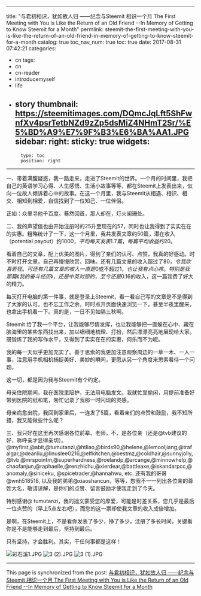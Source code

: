 
---
title: "与君初相识，犹如故人归 ——纪念与Steemit 相识一个月 The First Meeting with You is Like the Return of an Old Friend --In Memory of Getting to Know Steemit for a Month"
permlink: steemit-the-first-meeting-with-you-is-like-the-return-of-an-old-friend-in-memory-of-getting-to-know-steemit-for-a-month
catalog: true
toc_nav_num: true
toc: true
date: 2017-08-31 07:42:21
categories:
- cn
tags:
- cn
- cn-reader
- introducemyself
- life
- story
thumbnail: https://steemitimages.com/DQmcJqLft5ShFwnfXv4psrTetbNZd9zZp5dsMiZ4NHmT2Sr/%E5%BD%A9%E7%9F%B3%E6%BA%AA1.JPG
sidebar:
    right:
        sticky: true
widgets:
    -
        type: toc
        position: right
---


一、带着满腹疑惑，我一路走来，走进了Steemit的世界。一个月的时间里，我把自己的英语学习心得、人生感悟、生活小故事等等，都在Steemit上发表出来，似向一位故人倾诉着心中的故事。在这一个月里，我与Steemit从相遇、相识、相交、相知到相爱，自信找到了一位知己、一位伴侣。

正如：众里寻他千百度。蓦然回首，那人却在，灯火阑珊处。

二、我的声望值也由开始注册时的25升至现在的57，同时也让我得到了实实在在的实惠。粗略统计了一下，这一个月里，我共发表文章约50篇，潜在收入（potential payout）约$1000，平均每天发表1.7篇，每篇平均收益约$20。

看着自己的文章，配上优美的图片，得到了亲们的认可、点赞，我真的好感动。时不时打开文章，自己再慢慢欣赏、回味。还有几篇文章的收入超过了$80，令我欣喜若狂。可还有几篇文章的收入一直是$0或不超过$1，也让我有点心疼。特别是我那篇《我的奋斗经历》，还是中英对照的，至今还是$0.16的收入，这一篇我费了好大的精力。

每天打开电脑的第一件事，就是登录上Steemit，看一看自己写的文章是不是得到了大家的认可。也不忘工作之余，时时点开页面快速浏览一下。甚至半夜里醒来，也拿出手机看一下。真的是，一日不见如隔三秋啊。

Steemit 给了我一个平台，让我能够尽情发挥，也让我能够把一直躲在心中、藏在脑海里的某些东西找出来，加以细细地梳理、打扮，然后漂漂亮亮地展现给大家。既锻炼了我的写作水平，又得到了实实在在的实惠，何乐而不为呢。

我的每一天似乎更加充实了。善于思索的我更加注意观察周边的一草一木、一人一事，注意用手机相机捕捉美好、美妙的瞬间，更愿从另一个角度来思索看待一个问题。

这一切，都是因为我与Steemit有个约定。

母亲住院期间，我在医院里陪护，无法用电脑发文。我就忙里偷闲，用提前准备好带到医院的纸和笔，匆忙记录了我那一时闪现的灵感。

母亲病愈出院，我回到家里后，一连发了5篇，看着亲们的点赞和鼓励，我不知所措，我又能做些什么呢？

三、我只好在这里再次感谢各位前辈、老师，不，是各位亲（还是@tvb建议的好，称呼亲才显得亲切）。
 @myfirst,@abit,@tumutanzi,@htliao,@birds90,@helene,@lemooljiang,@trafalgar,@deanliu,@linuslee0216,@elfkitchen,@bestmz,@coldhair,@sunnyjolly,@tvb,@mrspointm,@superhardness,@roelandp,@arcange,@minnowhelp,@chaofanjun,@raphaelle,@renzhichu,@xierdear,@battleaxe,@iskandarpcc,@anomaly,@siniceku, @spicetrader,@hannahwu, etc. 还有我的哥哥@wnh518518, 以及我的弟弟@xiaoshancun，等等，恕我不一一列出各位亲的尊姓大名，敬请谅解，是你们的点赞、留言鼓励才使我走到了今天。

特别感谢@ tumutanzi，我的拙文蒙受您的厚爱，可能是时差关系，您几乎是最后一位点赞的（早上5点左右吧），而您的这一票却使我文章的收入成倍增加。

是啊，在Steemit上，不是看你发表了多少，挣了多少，注册了多长时间，关键看你是不是能够走到最后，坚持到最后。

只有坚持，才会胜利。其实，干任何事都是这样！

![彩石溪1.JPG](https://steemitimages.com/DQmcJqLft5ShFwnfXv4psrTetbNZd9zZp5dsMiZ4NHmT2Sr/%E5%BD%A9%E7%9F%B3%E6%BA%AA1.JPG)
![3 (2).JPG](https://steemitimages.com/DQmccHFwuZw9q6Bmpr6euB3QzyJUJuWZ4GCTEYSo8Eomqx9/3%20(2).JPG)
![3 (1).JPG](https://steemitimages.com/DQmeY1qaXHh4xQWEwwcxNNzyBLvYBYTSio1Hd3ERBXoFjMN/3%20(1).JPG)

- - -

This page is synchronized from the post: [与君初相识，犹如故人归 ——纪念与Steemit 相识一个月 The First Meeting with You is Like the Return of an Old Friend --In Memory of Getting to Know Steemit for a Month](https://steemit.com/@bring/steemit-the-first-meeting-with-you-is-like-the-return-of-an-old-friend-in-memory-of-getting-to-know-steemit-for-a-month)
